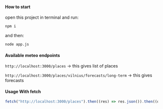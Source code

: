 #### How to start

open this project in terminal and run:

```bash
npm i
```

and then:

```bash
node app.js
```

#### Available meteo endpoints

`http://localhost:3000/places` -> this gives list of places

`http://localhost:3000/places/vilnius/forecasts/long-term` -> this gives forecasts

#### Usage With fetch

```javascript
fetch("http://localhost:3000/places").then((res) => res.json()).then((data) => setData(data))
```
